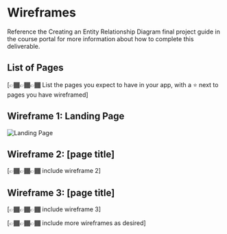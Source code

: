 # Wireframes

Reference the Creating an Entity Relationship Diagram final project guide in the course portal for more information about how to complete this deliverable.

## List of Pages

[👉🏾👉🏾👉🏾 List the pages you expect to have in your app, with a ⭐ next to pages you have wireframed]

## Wireframe 1: Landing Page

![Landing Page](https://github.com/SirArnoldB/EduCompanio/blob/milestone2/planning/wireframes/landing-page.png)

## Wireframe 2: [page title]

[👉🏾👉🏾👉🏾 include wireframe 2]

## Wireframe 3: [page title]

[👉🏾👉🏾👉🏾 include wireframe 3]

[👉🏾👉🏾👉🏾 include more wireframes as desired]
